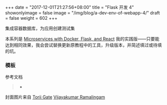 +++
date = "2017-12-01T21:27:56+08:00"
title = "Flask 开发 4"
showonlyimage = false
image = "/img/blog/a-dev-env-of-webapp-4/"
draft = false
weight = 602
+++

集成容器数据库，为应用创建测试集
<!--more-->

本系列是 [Microservices with Docker, Flask, and React](https://testdriven.io/) 我的实践版——只要能达到相同效果，我会尝试替换更新原教程中的工具，升级版本，并简述填过或待填的坑。

### 模板

参考文档

> - 

封面图片来自 [Torii Gate](https://dribbble.com/shots/2842757-Torii-Gate) <a href="https://dribbble.com/vijairamalingam"><i class="fa fa-dribbble" aria-hidden="true"></i> Vijayakumar Ramalingam</a>  
